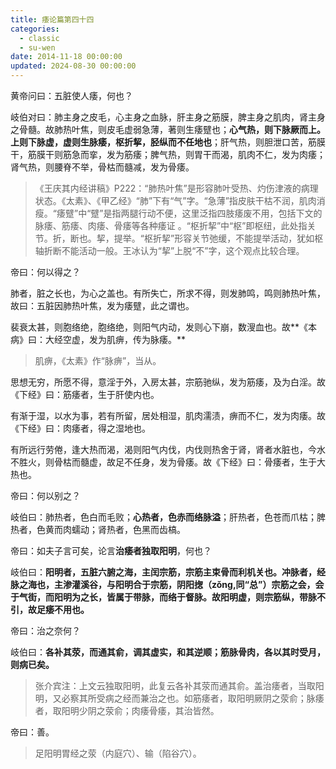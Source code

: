 ```yaml
---
title: 痿论篇第四十四
categories:
  - classic
  - su-wen
date: 2014-11-18 00:00:00
updated: 2024-08-30 00:00:00
---
```


黄帝问曰：五脏使人痿，何也？

岐伯对曰：肺主身之皮毛，心主身之血脉，肝主身之筋膜，脾主身之肌肉，肾主身之骨髓。故肺热叶焦，则皮毛虚弱急薄，著则生痿躄也；**心气热，则下脉厥而上。上则下脉虚，虚则生脉痿，枢折挈，胫纵而不任地也**；肝气热，则胆泄口苦，筋膜干，筋膜干则筋急而挛，发为筋痿；脾气热，则胃干而渴，肌肉不仁，发为肉痿；肾气热，则腰脊不举，骨枯而髓减，发为骨痿。

>  《王庆其内经讲稿》P222：“肺热叶焦”是形容肺叶受热、灼伤津液的病理状态。《太素》、《甲乙经》“肺”下有“气”字。“急薄”指皮肤干枯不润，肌肉消瘦。“痿躄”中“躄”是指两腿行动不便，这里泛指四肢痿废不用，包括下文的脉痿、筋痿、肉痿、骨痿等各种痿证 。“枢折挈”中“枢”即枢纽，此处指关节。折，断也。挈，提举。“枢折挈”形容关节弛缓，不能提举活动，犹如枢轴折断不能活动一般。王冰认为“挈”上脱“不”字，这个观点比较合理。

帝曰：何以得之？

肺者，脏之长也，为心之盖也。有所失亡，所求不得，则发肺鸣，鸣则肺热叶焦，故曰：五脏因肺热叶焦，发为痿躄，此之谓也。

裴衰太甚，则胞络绝，胞络绝，则阳气内动，发则心下崩，数溲血也。故**《本病》曰：大经空虚，发为肌痹，传为脉痿。**

> 肌痹，《太素》作“脉痹”，当从。

思想无穷，所愿不得，意淫于外，入房太甚，宗筋驰纵，发为筋痿，及为白淫。故《下经》曰：筋痿者，生于肝使内也。

有渐于湿，以水为事，若有所留，居处相湿，肌肉濡渍，痹而不仁，发为肉痿。故《下经》曰：肉痿者，得之湿地也。

有所远行劳倦，逢大热而渴，渴则阳气内伐，内伐则热舍于肾，肾者水脏也，今水不胜火，则骨枯而髓虚，故足不任身，发为骨痿。故《下经》曰：骨痿者，生于大热也。

帝曰：何以别之？

岐伯曰：肺热者，色白而毛败；**心热者，色赤而络脉溢**；肝热者，色苍而爪枯；脾热者，色黄而肉蠕动；肾热者，色黑而齿槁。

帝曰：如夫子言可矣，论言**治痿者独取阳明**，何也？

岐伯曰：**阳明者，五脏六腑之海，主闰宗筋，宗筋主束骨而利机关也。冲脉者，经脉之海也，主渗灌溪谷，与阳明合于宗筋，阴阳揔（zǒng,同“总”）宗筋之会，会于气街，而阳明为之长，皆属于带脉，而络于督脉。故阳明虚，则宗筋纵，带脉不引，故足痿不用也。**

帝曰：治之奈何？

岐伯曰：**各补其荥，而通其俞，调其虚实，和其逆顺；筋脉骨肉，各以其时受月，则病已矣。**

> 张介宾注：上文云独取阳明，此复云各补其荥而通其俞。盖治痿者，当取阳明，又必察其所受病之经而兼治之也。如筋痿者，取阳明厥阴之荥俞；脉痿者，取阳明少阴之荥俞；肉痿骨痿，其治皆然。

帝曰：善。

> 足阳明胃经之荥（内庭穴）、输（陷谷穴）。